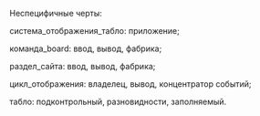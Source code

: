 Неспецифичные черты:  

система_отображения_табло: приложение;  

команда_board: ввод, вывод, фабрика;  

раздел_сайта: ввод, вывод, фабрика;

цикл_отображения: владелец, вывод, концентратор событий;  

табло: подконтрольный, разновидности, заполняемый.